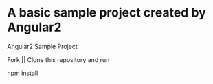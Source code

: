 # A basic sample project created by Angular2

Angular2 Sample Project

Fork || Clone this repository and run

npm install
